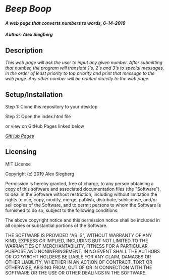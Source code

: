 # _Beep Boop_

#### _A web page that converts numbers to words, 6-14-2019_

#### _Author: Alex Siegberg_

## Description

_This web page will ask the user to input any given number. After submitting that number, the program will translate 1's, 2's and 3's to special messages, in the order of least priority to top priority and print that message to the web page. Any other number will be printed directly to the web page._

## Setup/Installation

Step 1: Clone this repository to your desktop

Step 2: Open the index.html file

or view on GitHub Pages linked below

_[GitHub Pages](http://alexx.github.io/beep-boop/)_

## Licensing

MIT License

Copyright (c) 2019 Alex Siegberg

Permission is hereby granted, free of charge, to any person obtaining a copy
of this software and associated documentation files (the "Software"), to deal
in the Software without restriction, including without limitation the rights
to use, copy, modify, merge, publish, distribute, sublicense, and/or sell
copies of the Software, and to permit persons to whom the Software is
furnished to do so, subject to the following conditions:

The above copyright notice and this permission notice shall be included in all
copies or substantial portions of the Software.

THE SOFTWARE IS PROVIDED "AS IS", WITHOUT WARRANTY OF ANY KIND, EXPRESS OR
IMPLIED, INCLUDING BUT NOT LIMITED TO THE WARRANTIES OF MERCHANTABILITY,
FITNESS FOR A PARTICULAR PURPOSE AND NONINFRINGEMENT. IN NO EVENT SHALL THE
AUTHORS OR COPYRIGHT HOLDERS BE LIABLE FOR ANY CLAIM, DAMAGES OR OTHER
LIABILITY, WHETHER IN AN ACTION OF CONTRACT, TORT OR OTHERWISE, ARISING FROM,
OUT OF OR IN CONNECTION WITH THE SOFTWARE OR THE USE OR OTHER DEALINGS IN THE
SOFTWARE.
